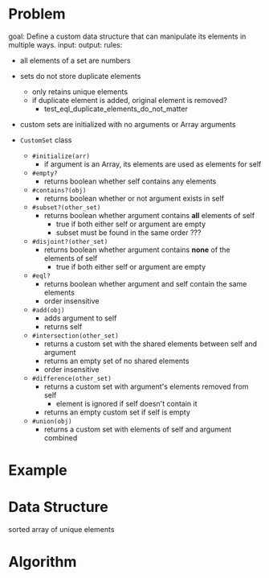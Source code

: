# Problem
goal: Define a custom data structure that can manipulate its elements in multiple ways.
input:
output:
rules:
- all elements of a set are numbers
- sets do not store duplicate elements
  - only retains unique elements
  - if duplicate element is added, original element is removed?
    - test_eql_duplicate_elements_do_not_matter
- custom sets are initialized with no arguments or Array arguments

- `CustomSet` class
  - `#initialize(arr)`
    - if argument is an Array, its elements are used as elements for self
  - `#empty?`
    - returns boolean whether self contains any elements
  - `#contains?(obj)`
    - returns boolean whether or not argument exists in self
  - `#subset?(other_set)`
    - returns boolean whether argument contains **all** elements of self
      - true if both either self or argument are empty
      - subset must be found in the same order ???
  - `#disjoint?(other_set)`
    - returns boolean whether argument contains **none** of the elements of self
      - true if both either self or argument are empty
  - `#eql?`
    - returns boolean whether argument and self contain the same elements
    - order insensitive
  - `#add(obj)`
    - adds argument to self
    - returns self
  - `#intersection(other_set)`
    - returns a custom set with the shared elements between self and argument
    - returns an empty set of no shared elements
    - order insensitive
  - `#difference(other_set)`
    - returns a custom set with argument's elements removed from self
      - element is ignored if self doesn't contain it
    - returns an empty custom set if self is empty
  - `#union(obj)`
    - returns a custom set with elements of self and argument combined

# Example


# Data Structure
sorted array of unique elements

# Algorithm

